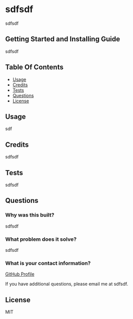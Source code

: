 # sdfsdf

sdfsdf


## Getting Started and Installing Guide

sdfsdf

## Table Of Contents

- [Usage](#usage)
- [Credits](#credits)
- [Tests](#tests)
- [Questions](#questions)
- [License](#license)


## Usage

sdf


## Credits

sdfsdf


## Tests

sdfsdf


## Questions

### Why was this built?

sdfsdf

###  What problem does it solve?

sdfsdf

### What is your contact information?

[GitHub Profile](https://github.com/sdfsdf)

If you have additional questions, please email me at sdfsdf.

## License


MIT